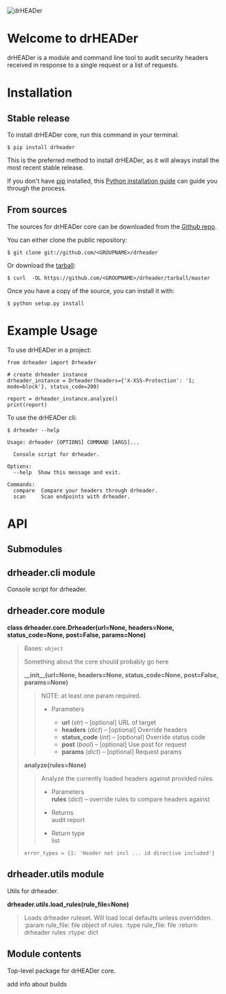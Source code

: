 ![drHEADer](assets/img/hero.png)

# Welcome to drHEADer

<!--[![Updates](https://pyup.io/repos/github/santandersecurityresearch/drheader/shield.svg)](https://pyup.io/repos/github/santandersecurityresearch/drheader/) -->

drHEADer is a module and command line tool to audit security headers received in response to a single request or a list of requests.

# Installation

## Stable release

To install drHEADer core, run this command in your terminal:

``` console
$ pip install drheader
```

This is the preferred method to install drHEADer, as it will always
install the most recent stable release.

If you don't have [pip](https://pip.pypa.io) installed, this [Python
installation
guide](http://docs.python-guide.org/en/latest/starting/installation/)
can guide you through the process.

## From sources

The sources for drHEADer core can be downloaded from the [Github
repo](https://github.com/santandersecurityresearch/drheader).

You can either clone the public repository:

``` console
$ git clone git://github.com/<GROUPNAME>/drheader
```

Or download the
[tarball](https://github.com/santandersecurityresearch/drheader/tarball/master):

``` console
$ curl  -OL https://github.com/<GROUPNAME>/drheader/tarball/master
```

Once you have a copy of the source, you can install it with:

``` console
$ python setup.py install
``` 

# Example Usage

To use drHEADer in a project:
    
    from drheader import Drheader
    
    # create drheader instance
    drheader_instance = Drheader(headers={'X-XSS-Protection': '1; mode=block'}, status_code=200)
    
    report = drheader_instance.analyze()
    print(report)


To use the drHEADer cli:

    $ drheader --help
    
    Usage: drheader [OPTIONS] COMMAND [ARGS]...
    
      Console script for drheader.
    
    Options:
      --help  Show this message and exit.
    
    Commands:
      compare  Compare your headers through drheader.
      scan     Scan endpoints with drheader.

# API

## Submodules

## drheader.cli module

Console script for drheader.

## drheader.core module

**class drheader.core.Drheader(url=None, headers=None,
status\_code=None, post=False, params=None)**

> Bases: `object`
> 
> Something about the core should probably go here
> 
> **\_\_init\_\_(url=None, headers=None, status\_code=None, post=False,
> params=None)**
> 
> > NOTE: at least one param required.
> > 
> >   - Parameters
> >     
> >       - **url** (*str*) – \[optional\] URL of target
> >       - **headers** (*dict*) – \[optional\] Override headers
> >       - **status\_code** (*int*) – \[optional\] Override status code
> >       - **post** (*bool*) – \[optional\] Use post for request
> >       - **params** (*dict*) – \[optional\] Request params
> 
> **analyze(rules=None)**
> 
> > Analyze the currently loaded headers against provided rules.
> > 
> >   - Parameters  
> >     **rules** (*dict*) – override rules to compare headers against
> > 
> >   - Returns  
> >     audit report
> > 
> >   - Return type  
> >     list
> 
> `error_types = {1: 'Header not incl ... id directive included'}`

## drheader.utils module

Utils for drheader.

**drheader.utils.load\_rules(rule\_file=None)**

> Loads drheader ruleset. Will load local defaults unless overridden.
> :param rule\_file: file object of rules. :type rule\_file: file
> :return: drheader rules :rtype: dict

## Module contents

Top-level package for drHEADer core.

add info about builds 






